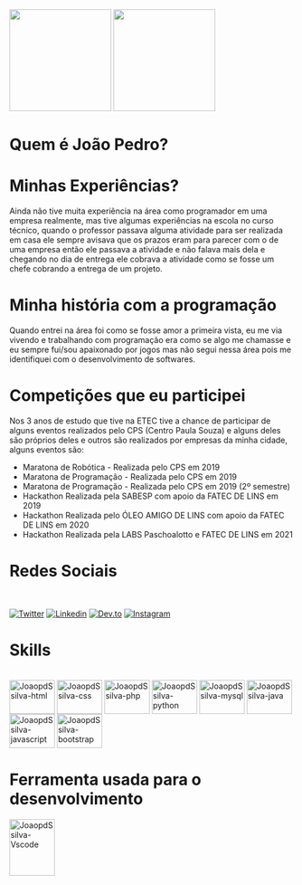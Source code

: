 <div>
<img height="180em" src="https://github-readme-stats.vercel.app/api?username=JoaoPdSsilva&show_icons=true&theme=tokyonight"/>
<img height="180em" src="https://github-readme-stats.vercel.app/api/top-langs/?username=JoaoPdSsilva&layout=compact&theme=tokyonight"/>
</div>
<div>
 <h1>Quem é João Pedro?</h1>
 
 <h1>Minhas Experiências?</h1>
Ainda não tive muita experiência na área como programador em uma empresa realmente, mas tive algumas experiências na escola no curso técnico, quando o professor passava alguma atividade para ser realizada em casa ele sempre avisava que os prazos eram para parecer com o de uma empresa então ele passava a atividade e não falava mais dela e chegando no dia de entrega ele cobrava a atividade como se fosse um chefe cobrando a entrega de um projeto.

 <h1>Minha história com a programação</h1>
Quando entrei na área foi como se fosse amor a primeira vista, eu me via vivendo e trabalhando com programação era como se algo me chamasse e eu sempre fui/sou apaixonado por jogos mas não segui nessa área pois me identifiquei com o desenvolvimento de softwares.
 
 <h1>Competições que eu participei</h1>
Nos 3 anos de estudo que tive na ETEC tive a chance de participar de alguns eventos realizados pelo CPS (Centro Paula Souza) e alguns deles são próprios deles e outros são realizados por empresas da minha cidade, alguns eventos são:
<ul>
<li>Maratona de Robótica - Realizada pelo CPS em 2019</li>
<li>Maratona de Programação - Realizada pelo CPS em 2019</li>
<li>Maratona de Programação - Realizada pelo CPS em 2019 (2º semestre)</li>

<li>Hackathon Realizada pela SABESP com apoio da FATEC DE LINS em 2019</li>
<li>Hackathon Realizada pelo ÓLEO AMIGO DE LINS com apoio da FATEC DE LINS em 2020</li>
<li>Hackathon Realizada pela LABS Paschoalotto e FATEC DE LINS em 2021</li>
 </ul>
 </div>




<div>
<h1>Redes Sociais</h1>
 <br>
 
[![Twitter](https://img.shields.io/badge/Twitter-1DA1F2?style=for-the-badge&logo=twitter&logoColor=white)](https://twitter.com/JaoPeDEVro) 
[![Linkedin](https://img.shields.io/badge/LinkedIn-0077B5?style=for-the-badge&logo=linkedin&logoColor=white)](https://www.linkedin.com/in/joaopedrodevsantos/)
[![Dev.to](https://img.shields.io/badge/dev.to-0A0A0A?style=for-the-badge&logo=dev.to&logoColor=white)](https://dev.to/joaopdssilva)
[![Instagram](https://img.shields.io/badge/Instagram-E4405F?style=for-the-badge&logo=instagram&logoColor=white)](https://www.instagram.com/dev_jaajpredo/)

<div>
 
<h1>Skills</h1>
<br>
<img align="center" alt="JoaopdSsilva-html" height="60" width="80" src="https://cdn.jsdelivr.net/gh/devicons/devicon/icons/html5/html5-plain-wordmark.svg" />

 
<img align="center" alt="JoaopdSsilva-css" height="60" width="80" src="https://cdn.jsdelivr.net/gh/devicons/devicon/icons/css3/css3-plain-wordmark.svg" />
 
<img align="center" alt="JoaopdSsilva-php" height="60" width="80" src="https://cdn.jsdelivr.net/gh/devicons/devicon/icons/php/php-plain.svg" />
 
<img align="center" alt="JoaopdSsilva-python" height="60" width="80" src="https://cdn.jsdelivr.net/gh/devicons/devicon/icons/python/python-original-wordmark.svg" />

<img align="center" alt="JoaopdSsilva-mysql" height="60" width="80" src="https://cdn.jsdelivr.net/gh/devicons/devicon/icons/mysql/mysql-original-wordmark.svg"/>

<img align="center" alt="JoaopdSsilva-java" height="60" width="80" src="https://cdn.jsdelivr.net/gh/devicons/devicon/icons/java/java-original-wordmark.svg" />
 
<img align="center" alt="JoaopdSsilva-javascript" height="60" width="80" src="https://cdn.jsdelivr.net/gh/devicons/devicon/icons/javascript/javascript-original.svg" />

<img align="center" alt="JoaopdSsilva-bootstrap" height="60" width="80" src="https://cdn.jsdelivr.net/gh/devicons/devicon/icons/bootstrap/bootstrap-plain-wordmark.svg" />
 </div>
<h1> Ferramenta usada para o desenvolvimento </h1>
 <img align="center" alt="JoaopdSsilva-Vscode" height="100" width="80" src="https://cdn.jsdelivr.net/gh/devicons/devicon/icons/vscode/vscode-original-wordmark.svg"/>
